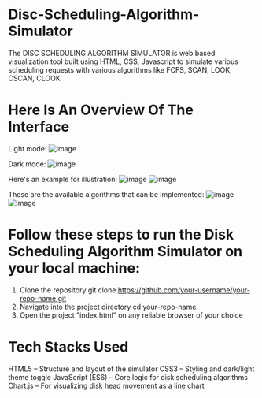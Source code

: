# Disc-Scheduling-Algorithm-Simulator
The DISC SCHEDULING ALGORITHM SIMULATOR is web based visualization tool built using HTML, CSS, Javascript to simulate various scheduling requests with various algorithms like FCFS, SCAN, LOOK, CSCAN, CLOOK

# Here Is An Overview Of The Interface

Light mode:
![image](https://github.com/user-attachments/assets/f35bafd9-d12a-4949-942e-4f31f1e0ce31)

Dark mode:
![image](https://github.com/user-attachments/assets/9aa7a56f-af57-442e-95cd-e70f7046468d)

Here's an example for illustration:
![image](https://github.com/user-attachments/assets/bc28e33f-9d76-49e7-9cd9-739d6c5db871)
![image](https://github.com/user-attachments/assets/aca1ac74-8099-42cf-88af-1abf9ddacf3d)

These are the available algorithms that can be implemented:
![image](https://github.com/user-attachments/assets/5f8df6b1-7328-476d-88db-50e01f16d879)
![image](https://github.com/user-attachments/assets/b27c051a-0e98-47e5-aaab-21ec8abbe4f5)

# Follow these steps to run the Disk Scheduling Algorithm Simulator on your local machine:

1. Clone the repository
   git clone https://github.com/your-username/your-repo-name.git
2. Navigate into the project directory
   cd your-repo-name
3. Open the project "index.html" on any reliable browser of your choice

# Tech Stacks Used

HTML5 – Structure and layout of the simulator
CSS3 – Styling and dark/light theme toggle
JavaScript (ES6) – Core logic for disk scheduling algorithms
Chart.js – For visualizing disk head movement as a line chart
